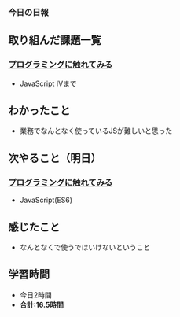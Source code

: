 ### 今日の日報
## 取り組んだ課題一覧
### [プログラミングに触れてみる](https://github.com/happiness-chain/practice/blob/main/002_step/001_progate.md#%E3%83%97%E3%83%AD%E3%82%B0%E3%83%A9%E3%83%9F%E3%83%B3%E3%82%B0%E3%81%AB%E8%A7%A6%E3%82%8C%E3%81%A6%E3%81%BF%E3%82%8B)
- JavaScript IVまで
  
## わかったこと
- 業務でなんとなく使っているJSが難しいと思った
  
## 次やること（明日）
### [プログラミングに触れてみる](https://github.com/happiness-chain/practice/blob/main/002_step/001_progate.md#%E3%83%97%E3%83%AD%E3%82%B0%E3%83%A9%E3%83%9F%E3%83%B3%E3%82%B0%E3%81%AB%E8%A7%A6%E3%82%8C%E3%81%A6%E3%81%BF%E3%82%8B)
- JavaScript(ES6)

## 感じたこと
- なんとなくで使うではいけないということ

## 学習時間
- 今日2時間
- **合計:16.5時間**
